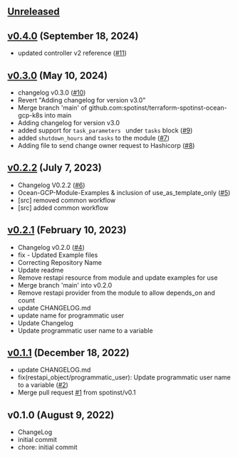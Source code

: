 <a name="unreleased"></a>
## [Unreleased]



<a name="v0.4.0"></a>
## [v0.4.0] (September 18, 2024)

- updated controller v2 reference ([#11](https://github.com/spotinst/terraform-spotinst-ocean-gcp-k8s/issues/11))


<a name="v0.3.0"></a>
## [v0.3.0] (May 10, 2024)

- changelog v0.3.0 ([#10](https://github.com/spotinst/terraform-spotinst-ocean-gcp-k8s/issues/10))
- Revert "Adding changelog for version v3.0"
- Merge branch 'main' of github.com:spotinst/terraform-spotinst-ocean-gcp-k8s into main
- Adding changelog for version v3.0
- added support for `task_parameters ` under `tasks` block ([#9](https://github.com/spotinst/terraform-spotinst-ocean-gcp-k8s/issues/9))
- added `shutdown_hours` and `tasks` to the module ([#7](https://github.com/spotinst/terraform-spotinst-ocean-gcp-k8s/issues/7))
- Adding file to send change owner request to Hashicorp ([#8](https://github.com/spotinst/terraform-spotinst-ocean-gcp-k8s/issues/8))


<a name="v0.2.2"></a>
## [v0.2.2] (July 7, 2023)

- Changelog V0.2.2 ([#6](https://github.com/spotinst/terraform-spotinst-ocean-gcp-k8s/issues/6))
- Ocean-GCP-Module-Examples & inclusion of use_as_template_only  ([#5](https://github.com/spotinst/terraform-spotinst-ocean-gcp-k8s/issues/5))
- [src] removed common workflow
- [src] added common workflow


<a name="v0.2.1"></a>
## [v0.2.1] (February 10, 2023)

- Changelog v0.2.0 ([#4](https://github.com/spotinst/terraform-spotinst-ocean-gcp-k8s/issues/4))
- fix - Updated Example files
- Correcting Repository Name
- Update readme
- Remove restapi resource from module and update examples for use
- Merge branch 'main' into v0.2.0
- Remove restapi provider from the module to allow depends_on and count
- update CHANGELOG.md
- update name for programmatic user
- Update Changelog
- Update programmatic user name to a variable


<a name="v0.1.1"></a>
## [v0.1.1] (December 18, 2022)

- update CHANGELOG.md
- fix(restapi_object/programmatic_user): Update programmatic user name to a variable ([#2](https://github.com/spotinst/terraform-spotinst-ocean-gcp-k8s/issues/2))
- Merge pull request [#1](https://github.com/spotinst/terraform-spotinst-ocean-gcp-k8s/issues/1) from spotinst/v0.1


<a name="v0.1.0"></a>
## v0.1.0 (August 9, 2022)

- ChangeLog
- initial commit
- chore: initial commit


[Unreleased]: https://github.com/spotinst/terraform-spotinst-ocean-gcp-k8s/compare/v0.4.0...HEAD
[v0.4.0]: https://github.com/spotinst/terraform-spotinst-ocean-gcp-k8s/compare/v0.3.0...v0.4.0
[v0.3.0]: https://github.com/spotinst/terraform-spotinst-ocean-gcp-k8s/compare/v0.2.2...v0.3.0
[v0.2.2]: https://github.com/spotinst/terraform-spotinst-ocean-gcp-k8s/compare/v0.2.1...v0.2.2
[v0.2.1]: https://github.com/spotinst/terraform-spotinst-ocean-gcp-k8s/compare/v0.1.1...v0.2.1
[v0.1.1]: https://github.com/spotinst/terraform-spotinst-ocean-gcp-k8s/compare/v0.1.0...v0.1.1
